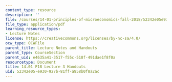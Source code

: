 ```yaml
---
content_type: resource
description: ''
file: /courses/14-01-principles-of-microeconomics-fall-2018/52342e05e930927b81ffa858b0f8a2ac_MIT14_01F18_handout3.pdf
file_type: application/pdf
learning_resource_types:
- Lecture Notes
license: https://creativecommons.org/licenses/by-nc-sa/4.0/
ocw_type: OCWFile
parent_title: Lecture Notes and Handouts
parent_type: CourseSection
parent_uid: e4635a41-3517-f55c-518f-491dae1f8f0a
resourcetype: Document
title: 14.01 F18 Lecture 3 Handouts
uid: 52342e05-e930-927b-81ff-a858b0f8a2ac
---
```

